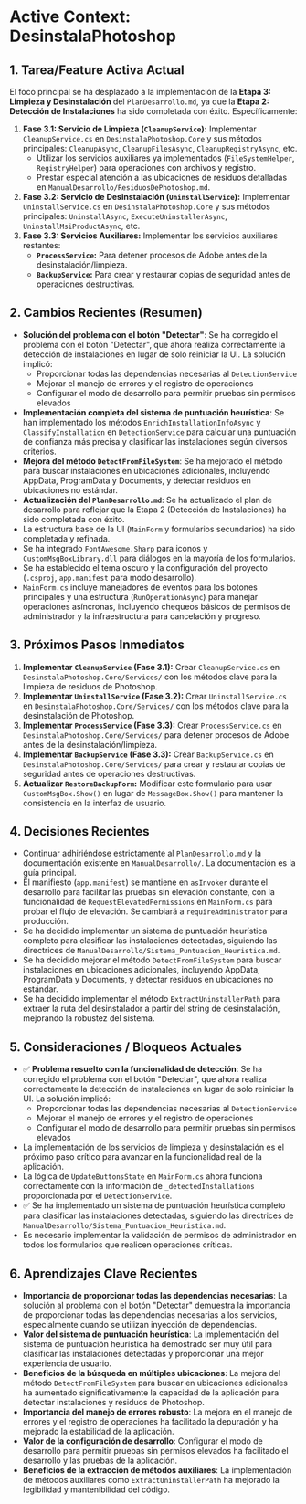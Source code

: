 # Active Context: DesinstalaPhotoshop

## 1. Tarea/Feature Activa Actual
El foco principal se ha desplazado a la implementación de la **Etapa 3: Limpieza y Desinstalación** del `PlanDesarrollo.md`, ya que la **Etapa 2: Detección de Instalaciones** ha sido completada con éxito.
Específicamente:
1.  **Fase 3.1: Servicio de Limpieza (`CleanupService`):** Implementar `CleanupService.cs` en `DesinstalaPhotoshop.Core` y sus métodos principales: `CleanupAsync`, `CleanupFilesAsync`, `CleanupRegistryAsync`, etc.
    *   Utilizar los servicios auxiliares ya implementados (`FileSystemHelper`, `RegistryHelper`) para operaciones con archivos y registro.
    *   Prestar especial atención a las ubicaciones de residuos detalladas en `ManualDesarrollo/ResiduosDePhotoshop.md`.
2.  **Fase 3.2: Servicio de Desinstalación (`UninstallService`):** Implementar `UninstallService.cs` en `DesinstalaPhotoshop.Core` y sus métodos principales: `UninstallAsync`, `ExecuteUninstallerAsync`, `UninstallMsiProductAsync`, etc.
3.  **Fase 3.3: Servicios Auxiliares:** Implementar los servicios auxiliares restantes:
    *   **`ProcessService`:** Para detener procesos de Adobe antes de la desinstalación/limpieza.
    *   **`BackupService`:** Para crear y restaurar copias de seguridad antes de operaciones destructivas.

## 2. Cambios Recientes (Resumen)
*   **Solución del problema con el botón "Detectar"**: Se ha corregido el problema con el botón "Detectar", que ahora realiza correctamente la detección de instalaciones en lugar de solo reiniciar la UI. La solución implicó:
    *   Proporcionar todas las dependencias necesarias al `DetectionService`
    *   Mejorar el manejo de errores y el registro de operaciones
    *   Configurar el modo de desarrollo para permitir pruebas sin permisos elevados
*   **Implementación completa del sistema de puntuación heurística**: Se han implementado los métodos `EnrichInstallationInfoAsync` y `ClassifyInstallation` en `DetectionService` para calcular una puntuación de confianza más precisa y clasificar las instalaciones según diversos criterios.
*   **Mejora del método `DetectFromFileSystem`**: Se ha mejorado el método para buscar instalaciones en ubicaciones adicionales, incluyendo AppData, ProgramData y Documents, y detectar residuos en ubicaciones no estándar.
*   **Actualización del `PlanDesarrollo.md`**: Se ha actualizado el plan de desarrollo para reflejar que la Etapa 2 (Detección de Instalaciones) ha sido completada con éxito.
*   La estructura base de la UI (`MainForm` y formularios secundarios) ha sido completada y refinada.
*   Se ha integrado `FontAwesome.Sharp` para iconos y `CustomMsgBoxLibrary.dll` para diálogos en la mayoría de los formularios.
*   Se ha establecido el tema oscuro y la configuración del proyecto (`.csproj`, `app.manifest` para modo desarrollo).
*   `MainForm.cs` incluye manejadores de eventos para los botones principales y una estructura (`RunOperationAsync`) para manejar operaciones asíncronas, incluyendo chequeos básicos de permisos de administrador y la infraestructura para cancelación y progreso.

## 3. Próximos Pasos Inmediatos
1.  **Implementar `CleanupService` (Fase 3.1):** Crear `CleanupService.cs` en `DesinstalaPhotoshop.Core/Services/` con los métodos clave para la limpieza de residuos de Photoshop.
2.  **Implementar `UninstallService` (Fase 3.2):** Crear `UninstallService.cs` en `DesinstalaPhotoshop.Core/Services/` con los métodos clave para la desinstalación de Photoshop.
3.  **Implementar `ProcessService` (Fase 3.3):** Crear `ProcessService.cs` en `DesinstalaPhotoshop.Core/Services/` para detener procesos de Adobe antes de la desinstalación/limpieza.
4.  **Implementar `BackupService` (Fase 3.3):** Crear `BackupService.cs` en `DesinstalaPhotoshop.Core/Services/` para crear y restaurar copias de seguridad antes de operaciones destructivas.
5.  **Actualizar `RestoreBackupForm`:** Modificar este formulario para usar `CustomMsgBox.Show()` en lugar de `MessageBox.Show()` para mantener la consistencia en la interfaz de usuario.

## 4. Decisiones Recientes
*   Continuar adhiriéndose estrictamente al `PlanDesarrollo.md` y la documentación existente en `ManualDesarrollo/`. La documentación es la guía principal.
*   El manifiesto (`app.manifest`) se mantiene en `asInvoker` durante el desarrollo para facilitar las pruebas sin elevación constante, con la funcionalidad de `RequestElevatedPermissions` en `MainForm.cs` para probar el flujo de elevación. Se cambiará a `requireAdministrator` para producción.
*   Se ha decidido implementar un sistema de puntuación heurística completo para clasificar las instalaciones detectadas, siguiendo las directrices de `ManualDesarrollo/Sistema_Puntuacion_Heuristica.md`.
*   Se ha decidido mejorar el método `DetectFromFileSystem` para buscar instalaciones en ubicaciones adicionales, incluyendo AppData, ProgramData y Documents, y detectar residuos en ubicaciones no estándar.
*   Se ha decidido implementar el método `ExtractUninstallerPath` para extraer la ruta del desinstalador a partir del string de desinstalación, mejorando la robustez del sistema.

## 5. Consideraciones / Bloqueos Actuales
*   ✅ **Problema resuelto con la funcionalidad de detección**: Se ha corregido el problema con el botón "Detectar", que ahora realiza correctamente la detección de instalaciones en lugar de solo reiniciar la UI. La solución implicó:
    * Proporcionar todas las dependencias necesarias al `DetectionService`
    * Mejorar el manejo de errores y el registro de operaciones
    * Configurar el modo de desarrollo para permitir pruebas sin permisos elevados
*   La implementación de los servicios de limpieza y desinstalación es el próximo paso crítico para avanzar en la funcionalidad real de la aplicación.
*   La lógica de `UpdateButtonsState` en `MainForm.cs` ahora funciona correctamente con la información de `_detectedInstallations` proporcionada por el `DetectionService`.
*   ✅ Se ha implementado un sistema de puntuación heurística completo para clasificar las instalaciones detectadas, siguiendo las directrices de `ManualDesarrollo/Sistema_Puntuacion_Heuristica.md`.
*   Es necesario implementar la validación de permisos de administrador en todos los formularios que realicen operaciones críticas.

## 6. Aprendizajes Clave Recientes
*   **Importancia de proporcionar todas las dependencias necesarias**: La solución al problema con el botón "Detectar" demuestra la importancia de proporcionar todas las dependencias necesarias a los servicios, especialmente cuando se utilizan inyección de dependencias.
*   **Valor del sistema de puntuación heurística**: La implementación del sistema de puntuación heurística ha demostrado ser muy útil para clasificar las instalaciones detectadas y proporcionar una mejor experiencia de usuario.
*   **Beneficios de la búsqueda en múltiples ubicaciones**: La mejora del método `DetectFromFileSystem` para buscar en ubicaciones adicionales ha aumentado significativamente la capacidad de la aplicación para detectar instalaciones y residuos de Photoshop.
*   **Importancia del manejo de errores robusto**: La mejora en el manejo de errores y el registro de operaciones ha facilitado la depuración y ha mejorado la estabilidad de la aplicación.
*   **Valor de la configuración de desarrollo**: Configurar el modo de desarrollo para permitir pruebas sin permisos elevados ha facilitado el desarrollo y las pruebas de la aplicación.
*   **Beneficios de la extracción de métodos auxiliares**: La implementación de métodos auxiliares como `ExtractUninstallerPath` ha mejorado la legibilidad y mantenibilidad del código.